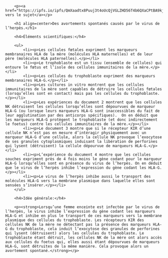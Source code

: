 		<p><a href="https://ipfs.io/ipfs/QmXaadtx8Puuj3t4oUcQjVGLZHD56T4b6QXaCPtBA9kjVD">Lien vers le sujet</a></p>

		<h1 align=center>Des avortements spontanés causés par le virus de l’herpès.</h1>

		<h4>Éléments scientifiques:</h4>

		<ul>
			<li><p>Les cellules fœtales expriment les marqueurs membranaires HLA de la mère (molécules HLA maternelles) et de leur père (molécules HLA paternelles).</p></li>
			<li><p>Le trophoblaste est un tissu (ensemble de cellules) qui entoure le fœtus et l’isole des cellules immunitaires de la mère.</p></li>
			<li><p>Les cellules du trophoblaste expriment des marqueurs membranaires HLA-G.</p></li>
			<li><p>Les cultures in vitro montrent que les cellules immunitaires de la mère sont capables de détruire les cellules fœtales (lorsqu’elles sont en contact) mais pas les cellules du trophoblaste.</p></li>
			<li><p>Les expériences du document 2 montrent que les cellules NK détruisent les cellules lorsqu’elles sont dépourvues de marqueur HLA-G (ou lorsque leurs marqueurs HLA-G sont inaccessibles du fait de leur agglutination par des anticorps spécifiques).  On en déduit que les marqueurs HLA-G protègent le trophoblaste (et donc indirectement le foetus) contre les cellules immunitaires de la mère.</p></li>
			<li><p>Le document 3 montre que si le récepteur KIR d’une cellule NK n’est pas en mesure d’intéragir physiquement avec un marqueur HLA-G d’une cellule, alors la cellule NK provoque l’exocytose de ses granules cytoplasmiques induisant la libération de perforines qui lysent (détruisent) la cellule dépourvue de marqueurs HLA-G.</p></li>
			<li><p>L’expérience du document 4 montre que les cellules souches expriment près de 4 fois moins le gène codant pour le marqueur HLA-G lorsqu‘elles sont en présence du virus de l’herpès. On en déduit que le virus de l’herpès inhibe l’expression du gène codant les HLA-G.</p></li>
			<li><p>Le virus de l’herpès inhibe aussi le transport des molécules HLA-G vers la membrane plasmique dans laquelle elles sont sensées s’insérer.</p></li>
		</ul>

		<h4>Idée générale:</h4>

		<p><strong>Lorsqu’une femme enceinte est infectée par le virus de l’herpès, le virus inhibe l’expression du gène codant les marqueurs HLA-G et inhibe en plus le transport de ces marqueurs vers la membrane plasmique des cellules du trophoblaste. Les récepteurs KIR des cellules NK de la mère ne détectant pas la présence des marqueurs HLA-G du trophoblaste, cela induit l’exocytose des granules de perforines qui lysent (détruisent) alors les cellules du trophoblaste. Le trophoblaste étant détruit, les cellules NK de la mère ont alors accès aux cellules du foetus qui, elles aussi étant dépourvues de marqueurs HLA-G, sont détruites de la même manière. Cela provoque alors un avortement spontané.</strong></p>

